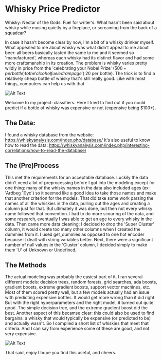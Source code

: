 # Whisky Price Predictor

Whisky: Nectar of the Gods. Fuel for writer's.
What hasn't been said about whisky while musing quietly by a fireplace, or screaming from the back of a squadcar?

In case it hasn't become clear by now, I'm a bit of a whisky drinker myself. What appealed to me about whisky was what didn't appeal to me about beer: all beers basically tasted the same to me and it seemed so 'manufactured', whereas each whisky had its distinct flavor and had some more craftsmanship in its creation.
The problem is whisky varies pretty wildly in price from the 'celebrating your Nobel Prize' ($500+ per bottle) to the 'alcohol fueled rampage' (~$20 per bottle). The trick is to find a relatively cheap bottle of whisky that's still really good. Like with most things, computers can help us with that.

![Alt Text](https://tenor.com/view/drinking-whiskey-pour-alcohol-gif-14134639.gif)

Welcome to my project: classifiers. Here I tried to find out if you could predict if a bottle of whisky was expensive or not (expensive being $100+).
## The Data:
I found a whisky database from the website:
https://whiskyanalysis.com/index.php/database/
It's also useful to know how to read the data:
https://whiskyanalysis.com/index.php/interesting-correlations/how-to-read-the-database/

## The (Pre)Process

This met the requirements for an acceptable database. Luckily the data didn't need a lot of preprocessing before I got into the modeling except for one thing: many of the whisky names in the data also included ages (ex: 'Ardbeg 10yo') so it seemed like a good idea to take those names and make that another criterion for the models. That did take some work parsing the names of all the whiskies in the data, pulling out the ages and creating a column just for that. But ultimately it was done, but then not every whisky name followed that convention. I had to do more scouring of the data, and some research, eventually I was able to get an age to every whisky in the data.
Then came more data cleaning; I decided to drop the 'Super Cluster' column, it would create too many other columns when I created the dummies from it. I used get_dummies as opposed to one hot encoder because it dealt with string variables better. Next, there were a significant number of null values in the 'Cluster' column, I decided simply to make them 'U' of Unknown or Undefined.

## The Methods

The actual modeling was probably the easiest part of it. I ran several different models: decision trees, random forests, grid searches, ada boosts, gradient boosts, extreme gradient boosts, support vector machines, etc. Most of them scored pretty well, but a few models actually had an issue with predicting expensive bottles. It would get more wrong than it did right. But with the right hyperparameters and the right model, it turned out quite good. The simple decision tree, and the extreme gradient boost did the best.
Another aspect of this becamse clear: this could also be used to find bargains: a whisky that would typically be expensive (or predicted to be) and actually wasn't. So I compiled a short list of whiskies that meet that criteria. And I can say from experience some of these are good, and not very expensive.

![Alt Text](https://media3.giphy.com/media/mZQhT9Ey4tpgA/giphy.gif?cid=ecf05e472cqf6uiu99ucfyte9qdsfguhy4fqgjw6j9wdjdxs&rid=giphy.gif&ct=g.gif)

That said, enjoy I hope you find this useful, and cheers.
